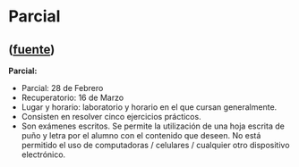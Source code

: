 # Parcial
([fuente](https://campus.exactas.uba.ar/course/view.php?id=1095&section=1))
---
**Parcial:**

  - Parcial: 28 de Febrero 
  - Recuperatorio: 16 de Marzo 
  - Lugar y horario: laboratorio y horario en el que cursan generalmente. 
  - Consisten en resolver cinco ejercicios prácticos. 
  - Son exámenes escritos. Se permite la utilización de una hoja escrita de puño y letra por el alumno con el contenido que deseen. No está permitido el uso de computadoras / celulares / cualquier otro dispositivo electrónico. 

